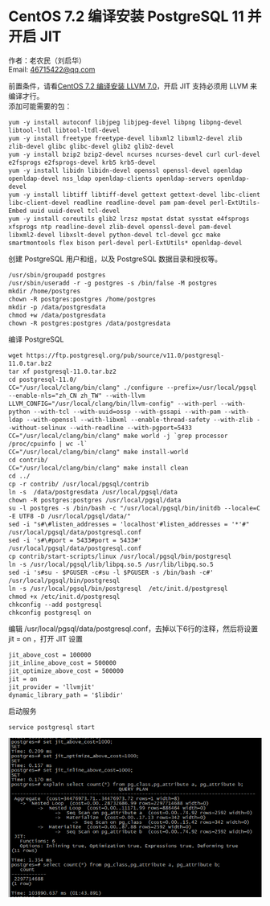 # CentOS 7.2 编译安装 PostgreSQL 11 并开启 JIT  
作者：老农民（刘启华）  
Email: 46715422@qq.com  
    
前置条件，请看[CentOS 7.2 编译安装 LLVM 7.0](20181022_01.md)，开启 JIT 支持必须用 LLVM 来编译才行。  
添加可能需要的包：  
    
    yum -y install autoconf libjpeg libjpeg-devel libpng libpng-devel libtool-ltdl libtool-ltdl-devel
    yum -y install freetype freetype-devel libxml2 libxml2-devel zlib zlib-devel glibc glibc-devel glib2 glib2-devel
    yum -y install bzip2 bzip2-devel ncurses ncurses-devel curl curl-devel e2fsprogs e2fsprogs-devel krb5 krb5-devel
    yum -y install libidn libidn-devel openssl openssl-devel openldap openldap-devel nss_ldap openldap-clients openldap-servers openldap-devel
    yum -y install libtiff libtiff-devel gettext gettext-devel libc-client libc-client-devel readline readline-devel pam pam-devel perl-ExtUtils-Embed uuid uuid-devel tcl-devel
    yum -y install coreutils glib2 lrzsz mpstat dstat sysstat e4fsprogs xfsprogs ntp readline-devel zlib-devel openssl-devel pam-devel libxml2-devel libxslt-devel python-devel tcl-devel gcc make smartmontools flex bison perl-devel perl-ExtUtils* openldap-devel
    
创建 PostgreSQL 用户和组，以及 PostgreSQL 数据目录和授权等。  
    
    /usr/sbin/groupadd postgres
    /usr/sbin/useradd -r -g postgres -s /bin/false -M postgres
    mkdir /home/postgres
    chown -R postgres:postgres /home/postgres
    mkdir -p /data/postgresdata
    chmod +w /data/postgresdata
    chown -R postgres:postgres /data/postgresdata
    
编译 PostgreSQL  
    
    wget https://ftp.postgresql.org/pub/source/v11.0/postgresql-11.0.tar.bz2
    tar xf postgresql-11.0.tar.bz2
    cd postgresql-11.0/
    CC="/usr/local/clang/bin/clang" ./configure --prefix=/usr/local/pgsql --enable-nls="zh_CN zh_TW" --with-llvm LLVM_CONFIG="/usr/local/clang/bin/llvm-config" --with-perl --with-python --with-tcl --with-uuid=ossp --with-gssapi --with-pam --with-ldap --with-openssl --with-libxml --enable-thread-safety --with-zlib --without-selinux --with-readline --with-pgport=5433
    CC="/usr/local/clang/bin/clang" make world -j `grep processor /proc/cpuinfo | wc -l`
    CC="/usr/local/clang/bin/clang" make install-world
    cd contrib/
    CC="/usr/local/clang/bin/clang" make install clean
    cd ../
    cp -r contrib/ /usr/local/pgsql/contrib
    ln -s  /data/postgresdata /usr/local/pgsql/data
    chown -R postgres:postgres /usr/local/pgsql/data
    su -l postgres -s /bin/bash -c "/usr/local/pgsql/bin/initdb --locale=C -E UTF8 -D /usr/local/pgsql/data/"
    sed -i "s#\#listen_addresses = 'localhost'#listen_addresses = '*'#" /usr/local/pgsql/data/postgresql.conf
    sed -i 's#\#port = 5433#port = 5433#' /usr/local/pgsql/data/postgresql.conf
    cp contrib/start-scripts/linux /usr/local/pgsql/bin/postgresql
    ln -s /usr/local/pgsql/lib/libpq.so.5 /usr/lib/libpq.so.5
    sed -i 's#su - $PGUSER -c#su -l $PGUSER -s /bin/bash -c#' /usr/local/pgsql/bin/postgresql
    ln -s /usr/local/pgsql/bin/postgresql  /etc/init.d/postgresql
    chmod +x /etc/init.d/postgresql
    chkconfig --add postgresql
    chkconfig postgresql on
    
编辑 /usr/local/pgsql/data/postgresql.conf，去掉以下6行的注释，然后将设置 jit = on ，打开 JIT 设置  
    
    jit_above_cost = 100000
    jit_inline_above_cost = 500000
    jit_optimize_above_cost = 500000
    jit = on
    jit_provider = 'llvmjit'
    dynamic_library_path = '$libdir'
    
启动服务  
        
    service postgresql start
    
![image](images/jit.png)
